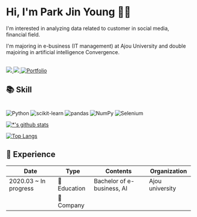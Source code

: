 # Hi, I'm Park Jin Young 👋🏻

I'm interested in analyzing data related to customer in social media, financial field. 


I'm majoring in e-business (IT management) at Ajou University and
double majoiring in artificial intelligence Convergence. 


<br>

<a href="mailto:wlsdk2450@ajou.ac.kr" target="_blank">
<img src="https://img.shields.io/badge/Gmail-EA4335.svg?style=flat-square&logo=Gmail&logoColor=white"/>
</a>
<a href="https://https://jyp-data-analytics.tistory.com" target="_blank">
<img src="https://img.shields.io/badge/Tistory-000000.svg?style=flat-square&logo=Tistory&logoColor=white"/>
</a>
<a href="https://www.notion.so/JYP-a53c990d6b8742f98a08b533cfd45683" target="_blank">
<img alt="Portfolio" src="https://img.shields.io/badge/Portfolio-000000.svg?style=flat-square&logo=Notion&logoColor=white"/>
</a>

<br>

## 📚 Skill
<br>
<img alt="Python" src ="https://img.shields.io/badge/Python-3776AB.svg?&style=flat-square&logo=Python&logoColor=white"/>
<img alt="scikit-learn" src ="https://img.shields.io/badge/scikit learn-F7931E.svg?&style=flat-square&logo=scikit-learn&logoColor=white"/>
<img alt="pandas" src ="https://img.shields.io/badge/pandas-150458.svg?&style=flat-square&logo=pandas&logoColor=white"/>
<img alt="NumPy" src ="https://img.shields.io/badge/NumPy-013243.svg?&style=flat-square&logo=NumPy&logoColor=white"/>
<img alt="Selenium" src ="https://img.shields.io/badge/Selenium-43B02A.svg?&style=flat-square&logo=Selenium&logoColor=white"/>


<br>

[![*'s github stats](https://github-readme-stats.vercel.app/api?username=Jin0-Park)](https://github.com/Jin0-Park)

[![Top Langs](https://github-readme-stats.vercel.app/api/top-langs/?username=Jin0-Park)](https://github.com/Jin0-Park/github-readme-stats)



## 🚀 Experience

|Date|Type|Contents|Organization|
|-----------------|-----------------------|---------------------------------------------------------|----------------------|
|2020.03 ~ In progress|🏫 Education|Bachelor of e-business, AI| Ajou university|
||🏢 Company|||



<br>


